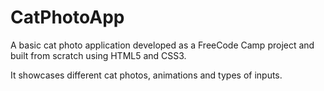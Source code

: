 # CatPhotoApp
A basic cat photo application developed as a FreeCode Camp project and built from scratch using HTML5 and CSS3.

It showcases different cat photos, animations and types of inputs.
